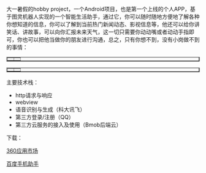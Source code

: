 

大一暑假的hobby project，一个Android项目，也是第一个上线的个人APP，基于图灵机器人实现的一个智能生活助手，通过它，你可以随时随地方便地了解各种你想知道的信息，你可以了解到当前热门新闻动态、影视信息等，他还可以给你讲笑话、讲故事，可以向你汇报未来天气，这一切只需要你动动嘴或者动动手指即可，你也可以把他当做你的朋友进行沟通，总之，只有你想不到，没有小岗做不到的事情：



<table border="2px">
    <tr>
    <td>
        <img src=https://ws1.sinaimg.cn/large/006tNc79ly1fzq26mjqjdj30dc0m8jua.jpg alt=""/>
        </td>
        <td>
         <img src=https://ws4.sinaimg.cn/large/006tNc79ly1fzq27uvaeoj30dc0m83zh.jpg alt=""/>
        </td>
    </tr>
</table>

<table border="2px">
    <tr>
    <td>
        <img src=https://ws1.sinaimg.cn/large/006tNc79ly1fzq2824yu4j30dc0m8js1.jpg alt=""/>
        </td>
        <td>
         <img src=https://ws2.sinaimg.cn/large/006tNc79ly1fzq27ia989j30dc0m8q4x.jpg alt=""/>
        </td>
    </tr>
</table>

主要技术栈：

- http请求与响应
- webview
- 语音识别与生成（科大讯飞）
- 第三方登录/注册（QQ）
- 第三方云服务的接入及使用（Bmob后端云）

下载：

[360应用市场](http://zhushou.360.cn/detail/index/soft_id/3892554?recrefer=SE_D_%E5%B0%8F%E5%B2%97#next)

[百度手机助手](https://shouji.baidu.com/software/22315561.html)